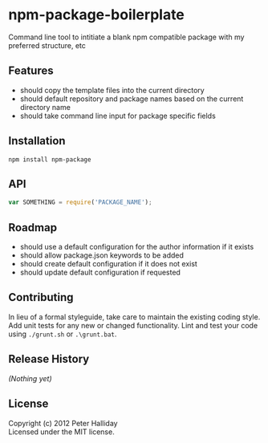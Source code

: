 npm-package-boilerplate
=======================

Command line tool to intitiate a blank npm compatible package with my preferred structure, etc

## Features

- should copy the template files into the current directory
- should default repository and package names based on the current directory name
- should take command line input for package specific fields

## Installation

```
npm install npm-package
```

## API

```javascript
var SOMETHING = require('PACKAGE_NAME');
```

## Roadmap

- should use a default configuration for the author information if it exists
- should allow package.json keywords to be added
- should create default configuration if it does not exist
- should update default configuration if requested

## Contributing
In lieu of a formal styleguide, take care to maintain the existing coding style. Add unit tests for any new or changed functionality. Lint and test your code using ``./grunt.sh`` or ``.\grunt.bat``.

## Release History
_(Nothing yet)_

## License
Copyright (c) 2012 Peter Halliday  
Licensed under the MIT license.
